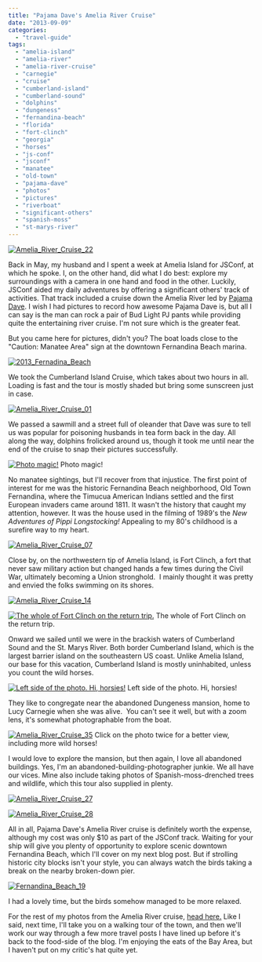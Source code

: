 ```yaml
---
title: "Pajama Dave's Amelia River Cruise"
date: "2013-09-09"
categories:
  - "travel-guide"
tags:
  - "amelia-island"
  - "amelia-river"
  - "amelia-river-cruise"
  - "carnegie"
  - "cruise"
  - "cumberland-island"
  - "cumberland-sound"
  - "dolphins"
  - "dungeness"
  - "fernandina-beach"
  - "florida"
  - "fort-clinch"
  - "georgia"
  - "horses"
  - "js-conf"
  - "jsconf"
  - "manatee"
  - "old-town"
  - "pajama-dave"
  - "photos"
  - "pictures"
  - "riverboat"
  - "significant-others"
  - "spanish-moss"
  - "st-marys-river"
---
```


[![Amelia_River_Cruise_22](http://s3.amazonaws.com/thegourmez-wpmedia/2013/09/Amelia_River_Cruise_22-500x332.jpg)](http://www.rebeccagomezfarrell.com/2013/09/pajama-daves-amelia-river-cruise/amelia_river_cruise_22/)

Back in May, my husband and I spent a week at Amelia Island for JSConf, at which he spoke. I, on the other hand, did what I do best: explore my surroundings with a camera in one hand and food in the other. Luckily, JSConf aided my daily adventures by offering a significant others' track of activities. That track included a cruise down the Amelia River led by [Pajama Dave](http://www.pajamalifellc.com/Amelia-River-Cruises.html). I wish I had pictures to record how awesome Pajama Dave is, but all I can say is the man can rock a pair of Bud Light PJ pants while providing quite the entertaining river cruise. I'm not sure which is the greater feat.

But you came here for pictures, didn't you? The boat loads close to the "Caution: Manatee Area" sign at the downtown Fernandina Beach marina.

[![2013_Fernadina_Beach](http://s3.amazonaws.com/thegourmez-wpmedia/2013/09/2013_Fernadina_Beach-375x500.jpg)](http://www.rebeccagomezfarrell.com/2013/09/pajama-daves-amelia-river-cruise/2013_fernadina_beach/)

We took the Cumberland Island Cruise, which takes about two hours in all. Loading is fast and the tour is mostly shaded but bring some sunscreen just in case.

[![Amelia_River_Cruise_01](http://s3.amazonaws.com/thegourmez-wpmedia/2013/09/Amelia_River_Cruise_01-500x332.jpg)](http://www.rebeccagomezfarrell.com/2013/09/pajama-daves-amelia-river-cruise/amelia_river_cruise_01/)

We passed a sawmill and a street full of oleander that Dave was sure to tell us was popular for poisoning husbands in tea form back in the day. All along the way, dolphins frolicked around us, though it took me until near the end of the cruise to snap their pictures successfully.




<div class="caption">

[![Photo magic!](http://s3.amazonaws.com/thegourmez-wpmedia/2013/09/Amelia_River_Cruise_42-500x332.jpg)](http://www.rebeccagomezfarrell.com/2013/09/pajama-daves-amelia-river-cruise/amelia_river_cruise_42/) Photo magic!</div>


No manatee sightings, but I'll recover from that injustice. The first point of interest for me was the historic Fernandina Beach neighborhood, Old Town Fernandina, where the Timucua American Indians settled and the first European invaders came around 1811. It wasn't the history that caught my attention, however. It was the house used in the filming of 1989's the _New Adventures of Pippi Longstocking!_ Appealing to my 80's childhood is a surefire way to my heart.

[![Amelia_River_Cruise_07](http://s3.amazonaws.com/thegourmez-wpmedia/2013/09/Amelia_River_Cruise_07-500x332.jpg)](http://www.rebeccagomezfarrell.com/2013/09/pajama-daves-amelia-river-cruise/amelia_river_cruise_07/)

Close by, on the northwestern tip of Amelia Island, is Fort Clinch, a fort that never saw military action but changed hands a few times during the Civil War, ultimately becoming a Union stronghold.  I mainly thought it was pretty and envied the folks swimming on its shores.

[![Amelia_River_Cruise_14](http://s3.amazonaws.com/thegourmez-wpmedia/2013/09/Amelia_River_Cruise_14-332x500.jpg)](http://www.rebeccagomezfarrell.com/2013/09/pajama-daves-amelia-river-cruise/amelia_river_cruise_14/)




<div class="caption">

[![The whole of Fort Clinch on the return trip.](http://s3.amazonaws.com/thegourmez-wpmedia/2013/09/Amelia_River_Cruise_40-500x332.jpg)](http://www.rebeccagomezfarrell.com/2013/09/pajama-daves-amelia-river-cruise/amelia_river_cruise_40/) The whole of Fort Clinch on the return trip.</div>


Onward we sailed until we were in the brackish waters of Cumberland Sound and the St. Marys River. Both border Cumberland Island, which is the largest barrier island on the southeastern US coast. Unlike Amelia Island, our base for this vacation, Cumberland Island is mostly uninhabited, unless you count the wild horses.




<div class="caption">

[![Left side of the photo. Hi, horsies!](http://s3.amazonaws.com/thegourmez-wpmedia/2013/09/Amelia_River_Cruise_30-500x332.jpg)](http://www.rebeccagomezfarrell.com/2013/09/pajama-daves-amelia-river-cruise/amelia_river_cruise_30/) Left side of the photo. Hi, horsies!</div>


They like to congregate near the abandoned Dungeness mansion, home to Lucy Carnegie when she was alive.  You can't see it well, but with a zoom lens, it's somewhat photographable from the boat.




<div class="caption">

[![Amelia_River_Cruise_35](http://s3.amazonaws.com/thegourmez-wpmedia/2013/09/Amelia_River_Cruise_351-1024x324.jpg)](http://www.rebeccagomezfarrell.com/2013/09/pajama-daves-amelia-river-cruise/amelia_river_cruise_35-2/) Click on the photo twice for a better view, including more wild horses!</div>


I would love to explore the mansion, but then again, I love all abandoned buildings. Yes, I'm an abandoned-building-photographer junkie. We all have our vices. Mine also include taking photos of Spanish-moss-drenched trees and wildlife, which this tour also supplied in plenty.

[![Amelia_River_Cruise_27](http://s3.amazonaws.com/thegourmez-wpmedia/2013/09/Amelia_River_Cruise_27-500x332.jpg)](http://www.rebeccagomezfarrell.com/2013/09/pajama-daves-amelia-river-cruise/amelia_river_cruise_27/)

[![Amelia_River_Cruise_28](http://s3.amazonaws.com/thegourmez-wpmedia/2013/09/Amelia_River_Cruise_28-500x332.jpg)](http://www.rebeccagomezfarrell.com/2013/09/pajama-daves-amelia-river-cruise/amelia_river_cruise_28/)

All in all, Pajama Dave's Amelia River cruise is definitely worth the expense, although my cost was only $10 as part of the JSConf track. Waiting for your ship will give you plenty of opportunity to explore scenic downtown Fernandina Beach, which I'll cover on my next blog post. But if strolling historic city blocks isn't your style, you can always watch the birds taking a break on the nearby broken-down pier.

[![Fernandina_Beach_19](http://s3.amazonaws.com/thegourmez-wpmedia/2013/09/Fernandina_Beach_19-500x332.jpg)](http://www.rebeccagomezfarrell.com/2013/09/pajama-daves-amelia-river-cruise/fernandina_beach_19/)

I had a lovely time, but the birds somehow managed to be more relaxed.

For the rest of my photos from the Amelia River cruise, [head here.](https://www.facebook.com/media/set/?set=a.10151471560149607.1073741833.567409606&type=1&l=b958eeac05) Like I said, next time, I'll take you on a walking tour of the town, and then we'll work our way through a few more travel posts I have lined up before it's back to the food-side of the blog. I'm enjoying the eats of the Bay Area, but I haven't put on my critic's hat quite yet.
